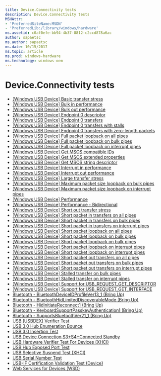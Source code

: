 ```yaml
---
title: Device.Connectivity tests
description: Device.Connectivity tests
MSHAttr:
- 'PreferredSiteName:MSDN'
- 'PreferredLib:/library/windows/hardware'
ms.assetid: c0af0efe-bb94-4b37-8812-c2ccd878a6ac
author: sapaetsc
ms.author: sapaetsc
ms.date: 10/15/2017
ms.topic: article
ms.prod: windows-hardware
ms.technology: windows-oem
---
```


# Device.Connectivity tests


-   [\[Windows USB Device\] Basic transfer stress](0a0674eb-92d9-4e20-a4f4-2dee3fb5c10f.md)
-   [\[Windows USB Device\] Bulk in performance](bde9aad5-69f8-4779-bd00-4d6325e13891.md)
-   [\[Windows USB Device\] Bulk out performance](f96c3cf0-aa8e-437c-abec-d439a49365c4.md)
-   [\[Windows USB Device\] Endpoint 0 descriptor](24bf72f8-980a-465f-b0d3-4f4074a479e2.md)
-   [\[Windows USB Device\] Endpoint 0 transfers](8361faa7-e9ee-4162-a028-600087705ca2.md)
-   [\[Windows USB Device\] Endpoint 0 transfers with stalls](82d87905-1591-45d5-8521-cb20353c1be5.md)
-   [\[Windows USB Device\] Endpoint 0 transfers with zero-length packets](69a003bc-0691-4449-93b0-e1ef738d71cd.md)
-   [\[Windows USB Device\] Full packet loopback on all pipes](d3ced15c-9486-4482-b351-30c8c54e7c03.md)
-   [\[Windows USB Device\] Full packet loopback on bulk pipes](d2944559-85c0-40f7-adc3-6f0895528e2d.md)
-   [\[Windows USB Device\] Full packet loopback on interrupt pipes](d36a0fda-2af5-4ea6-a105-f6c20ee851aa.md)
-   [\[Windows USB Device\] Get MSOS compatible IDs](f25108a4-8889-4e81-b03c-0195da18dbd1.md)
-   [\[Windows USB Device\] Get MSOS extended properties](8f085730-141a-41a2-8fb6-679baba5f62a.md)
-   [\[Windows USB Device\] Get MSOS string descriptor](e9c412e2-67ee-4e51-9477-8681c4e93051.md)
-   [\[Windows USB Device\] Interrupt in performance](f27ac42d-5d78-4abb-a97a-94e43dfbdd48.md)
-   [\[Windows USB Device\] Interrupt out performance](67acb4e9-2b75-4bb2-80a8-11ac39f67e51.md)
-   [\[Windows USB Device\] Large transfer stress](4643001b-ca53-4b18-a011-364f2566ea03.md)
-   [\[Windows USB Device\] Maximum packet size loopback on bulk pipes](d1751aa8-8681-461a-a395-62b2bc5bdee6.md)
-   [\[Windows USB Device\] Maximum packet size loopback on interrupt pipes](adf6663a-5842-40a4-9514-70ba7364a355.md)
-   [\[Windows USB Device\] Performance](9cebed32-c87e-474b-81ce-341a9fed1e00.md)
-   [\[Windows USB Device\] Performance - Bidirectional](9f5e2fd0-9b74-4080-a09d-492d691e288b.md)
-   [\[Windows USB Device\] Short out transfer stress](8358de6a-5fad-4455-850a-c72fb210c82a.md)
-   [\[Windows USB Device\] Short packet in transfers on all pipes](9cd8b529-9a8c-4fb8-bb74-8d9ecbee551f.md)
-   [\[Windows USB Device\] Short packet in transfers on bulk pipes](2522de20-146e-40c2-803e-d7ca800374a9.md)
-   [\[Windows USB Device\] Short packet in transfers on interrupt pipes](cff9af15-7982-4248-be31-7a94d24a3488.md)
-   [\[Windows USB Device\] Short packet loopback on all pipes](eab895b4-0fed-433b-b894-922c53419200.md)
-   [\[Windows USB Device\] Short packet loopback on bulk pipes](51481a78-9ee6-405c-af47-85b3b41f3fd9.md)
-   [\[Windows USB Device\] Short packet loopback on bulk pipes](904c6bb2-3441-4474-af05-378e87835e46.md)
-   [\[Windows USB Device\] Short packet loopback on interrupt pipes](01759e9b-9b6a-469e-9197-7623f096ad06.md)
-   [\[Windows USB Device\] Short packet loopback on interrupt pipes](08ceb293-967a-4f68-8a55-ed460decce26.md)
-   [\[Windows USB Device\] Short packet out transfers on all pipes](bcdf119a-5b49-471c-b1af-03ae0b658705.md)
-   [\[Windows USB Device\] Short packet out transfers on bulk pipes](c003b712-e5fe-4f24-83e6-620126816ff1.md)
-   [\[Windows USB Device\] Short packet out transfers on interrupt pipes](8b076c77-af6d-444c-a2b5-90416ca2bea9.md)
-   [\[Windows USB Device\] Stalled transfer on bulk pipes](4be2a62e-b5d2-407f-be45-8f9680f6dda7.md)
-   [\[Windows USB Device\] Stalled transfer on interrupt pipes](efe6187c-2a1e-41d1-90a5-82f0c786ac37.md)
-   [\[Windows USB Device\] Support for USB\_REQUEST\_GET\_DESCRIPTOR](cddb8c4b-31ce-472c-9e83-24128a02c4e3.md)
-   [\[Windows USB Device\] Support for USB\_REQUEST\_GET\_INTERFACE](a136014a-3946-4c36-a802-38debe1127e6.md)
-   [Bluetooth - BluetoothDeviceIDProfileVer13\_1 (Bring Up)](865d28e3-a84a-49db-b755-4fd606e4c508.md)
-   [Bluetooth - BluetoothHidLimitedDiscoverableMode (Bring Up)](950da6ae-fffb-42b1-9b5c-56e27a1c10b2.md)
-   [Bluetooth - HidInitiateReconnect1 (Bring Up)](39c3c500-5d68-4a94-b114-bc3232ec609d.md)
-   [Bluetooth - KeyboardSupportPasskeyAuthentication1 (Bring Up)](79cd2a1f-0651-484f-901e-aaccd831e4fe.md)
-   [Bluetooth - SupportsBluetoothVer21\_1 (Bring Up)](9af9919e-8a0c-4210-aef6-3a6ef2201446.md)
-   [USB (USBDEX) Verifier Test](ac8f8d7d-b057-4d62-9602-8551aaf943fc.md)
-   [USB 3.0 Hub Enumeration Bounce](202cba32-fa22-4cbb-9359-e881b1f949ae.md)
-   [USB 3.0 Insertion Test](6a193c3a-d18b-468b-92bd-77166266a2df.md)
-   [USB Device Connection S3+S4+Connected Standby](4e35cd21-a1dd-4cfa-be2d-1a9c9d6a1fef.md)
-   [USB Hardware Verifier Test For Devices (XHCI)](e23dceb6-a3d4-41ee-abe7-ac2a9a498988.md)
-   [USB Hub Exposed Port Test](68f6e04f-4b7f-4548-9562-db9d46105554.md)
-   [USB Selective Suspend Test (XHCI)](ac1599fe-ed1f-4f29-9a57-01896c3d7db5.md)
-   [USB Serial Number Test](0f2d5113-cf70-4cda-8afc-b7005d1e2739.md)
-   [USB-IF Certification Validation Test (Device)](eaccaddf-d3dc-4d05-9d04-bf2549a54cbd.md)
-   [Web Services for Devices (WSD)](81242753-2559-474c-9dd2-3b44debd6b38.md)

 

 






